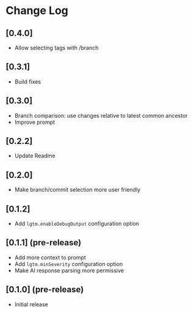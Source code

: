 # Change Log

## [0.4.0]
- Allow selecting tags with /branch

## [0.3.1]
- Build fixes

## [0.3.0]
- Branch comparison: use changes relative to latest common ancestor
- Improve prompt

## [0.2.2]
- Update Readme

## [0.2.0]
- Make branch/commit selection more user friendly

## [0.1.2]
- Add `lgtm.enableDebugOutput` configuration option

## [0.1.1] (pre-release)

- Add more context to prompt
- Add `lgtm.minSeverity` configuration option
- Make AI response parsing more permissive

## [0.1.0] (pre-release)

- Initial release